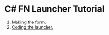 # C# FN Launcher Tutorial
1. [Making the form.](https://github.com/0ez/CSharpLauncherTutorial/blob/main/1.md)
2. [Coding the launcher.](https://github.com/0ez/CSharpLauncherTutorial/blob/main/2.md)
